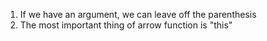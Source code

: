 1. If we have an argument, we can leave off the parenthesis
2. The most important thing of arrow function is "this"

